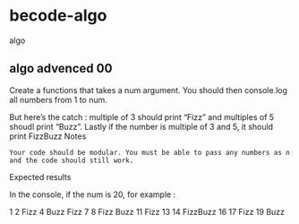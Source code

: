 # becode-algo
 algo
 
 ## algo advenced 00

 

Create a functions that takes a num argument. You should then console.log all numbers from 1 to num.

But here’s the catch : multiple of 3 should print “Fizz” and multiples of 5 shoudl print “Buzz”. Lastly if the number is multiple of 3 and 5, it should print FizzBuzz
Notes

    Your code should be modular. You must be able to pass any numbers as n and the code should still work.

Expected results

In the console, if the num is 20, for example :

1
2
Fizz
4
Buzz
Fizz
7
8
Fizz
Buzz
11
Fizz
13
14
FizzBuzz
16
17
Fizz
19
Buzz

